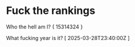 # Fuck the rankings

Who the hell am I?
{ 15314324 }

What fucking year is it?
[ 2025-03-28T23:40:00Z ]
